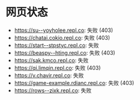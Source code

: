 # 网页状态
- https://su--yoyholee.repl.co: 失败 (403)
- https://chatai.cokio.repl.co: 失败 (403)
- https://start--stpstyc.repl.co: 失败
- https://beaspy--hting.repl.co: 失败 (403)
- https://sak.kmco.repl.co: 失败
- https://qi.limqin.repl.co: 失败 (403)
- https://v.chavir.repl.co: 失败
- https://game-example.rdianc.repl.co: 失败 (403)
- https://rows--zixk.repl.co: 失败

